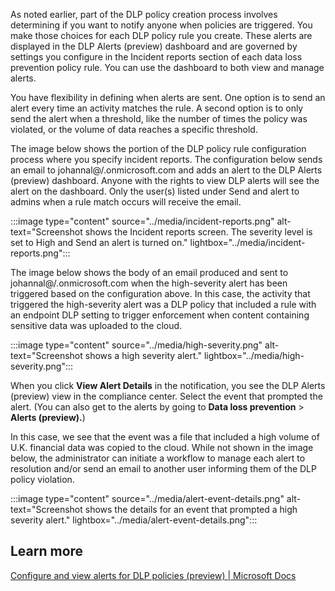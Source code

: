 As noted earlier, part of the DLP policy creation process involves determining if you want to notify anyone when policies are triggered. You make those choices for each DLP policy rule you create. These alerts are displayed in the DLP Alerts (preview) dashboard and are governed by settings you configure in the Incident reports section of each data loss prevention policy rule. You can use the dashboard to both view and manage alerts.

You have flexibility in defining when alerts are sent. One option is to send an alert every time an activity matches the rule. A second option is to only send the alert when a threshold, like the number of times the policy was violated, or the volume of data reaches a specific threshold.

The image below shows the portion of the DLP policy rule configuration process where you specify incident reports. The configuration below sends an email to johannal@/<tenant/>.onmicrosoft.com and adds an alert to the DLP Alerts (preview) dashboard. Anyone with the rights to view DLP alerts will see the alert on the dashboard. Only the user(s) listed under Send and alert to admins when a rule match occurs will receive the email.

:::image type="content" source="../media/incident-reports.png" alt-text="Screenshot shows the Incident reports screen. The severity level is set to High and Send an alert is turned on." lightbox="../media/incident-reports.png":::

The image below shows the body of an email produced and sent to johannal@/<tenant/>.onmicrosoft.com when the high-severity alert has been triggered based on the configuration above. In this case, the activity that triggered the high-severity alert was a DLP policy that included a rule with an endpoint DLP setting to trigger enforcement when content containing sensitive data was uploaded to the cloud.

:::image type="content" source="../media/high-severity.png" alt-text="Screenshot shows a high severity alert." lightbox="../media/high-severity.png":::

When you click **View Alert Details** in the notification, you see the DLP Alerts (preview) view in the compliance center. Select the event that prompted the alert. (You can also get to the alerts by going to **Data loss prevention** > **Alerts (preview).**)

In this case, we see that the event was a file that included a high volume of U.K. financial data was copied to the cloud. While not shown in the image below, the administrator can initiate a workflow to manage each alert to resolution and/or send an email to another user informing them of the DLP policy violation.

:::image type="content" source="../media/alert-event-details.png" alt-text="Screenshot shows the details for an event that prompted a high severity alert." lightbox="../media/alert-event-details.png":::

## Learn more

[Configure and view alerts for DLP policies (preview) | Microsoft Docs](/microsoft-365/compliance/dlp-configure-view-alerts-policies)
